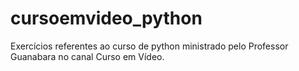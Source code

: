 # cursoemvideo_python

Exercícios referentes ao curso de python ministrado pelo Professor Guanabara no canal Curso em Vídeo. 
